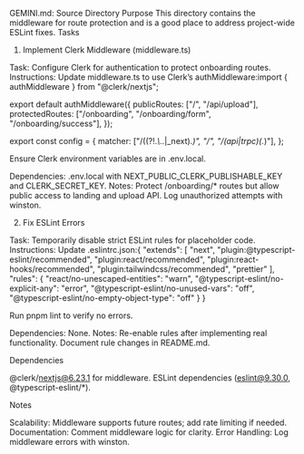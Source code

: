 GEMINI.md: Source Directory
Purpose
This directory contains the middleware for route protection and is a good place to address project-wide ESLint fixes.
Tasks
1. Implement Clerk Middleware (middleware.ts)

Task: Configure Clerk for authentication to protect onboarding routes.
Instructions:
Update middleware.ts to use Clerk’s authMiddleware:import { authMiddleware } from "@clerk/nextjs";

export default authMiddleware({
  publicRoutes: ["/", "/api/upload"],
  protectedRoutes: ["/onboarding", "/onboarding/form", "/onboarding/success"],
});

export const config = {
  matcher: ["/((?!.*\\..*|_next).*)", "/", "/(api|trpc)(.*)"],
};


Ensure Clerk environment variables are in .env.local.


Dependencies: .env.local with NEXT_PUBLIC_CLERK_PUBLISHABLE_KEY and CLERK_SECRET_KEY.
Notes:
Protect /onboarding/* routes but allow public access to landing and upload API.
Log unauthorized attempts with winston.



2. Fix ESLint Errors

Task: Temporarily disable strict ESLint rules for placeholder code.
Instructions:
Update .eslintrc.json:{
  "extends": [
    "next",
    "plugin:@typescript-eslint/recommended",
    "plugin:react/recommended",
    "plugin:react-hooks/recommended",
    "plugin:tailwindcss/recommended",
    "prettier"
  ],
  "rules": {
    "react/no-unescaped-entities": "warn",
    "@typescript-eslint/no-explicit-any": "error",
    "@typescript-eslint/no-unused-vars": "off",
    "@typescript-eslint/no-empty-object-type": "off"
  }
}


Run pnpm lint to verify no errors.


Dependencies: None.
Notes:
Re-enable rules after implementing real functionality.
Document rule changes in README.md.



Dependencies

@clerk/nextjs@6.23.1 for middleware.
ESLint dependencies (eslint@9.30.0, @typescript-eslint/*).

Notes

Scalability: Middleware supports future routes; add rate limiting if needed.
Documentation: Comment middleware logic for clarity.
Error Handling: Log middleware errors with winston.

